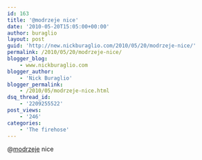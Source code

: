 ```yaml
---
id: 163
title: '@modrzeje nice'
date: '2010-05-20T15:05:00+00:00'
author: buraglio
layout: post
guid: 'http://new.nickburaglio.com/2010/05/20/modrzeje-nice/'
permalink: /2010/05/20/modrzeje-nice/
blogger_blog:
    - www.nickburaglio.com
blogger_author:
    - 'Nick Buraglio'
blogger_permalink:
    - /2010/05/modrzeje-nice.html
dsq_thread_id:
    - '2209255522'
post_views:
    - '246'
categories:
    - 'The firehose'
---
```


@[modrzeje](http://twitter.com/modrzeje) nice
